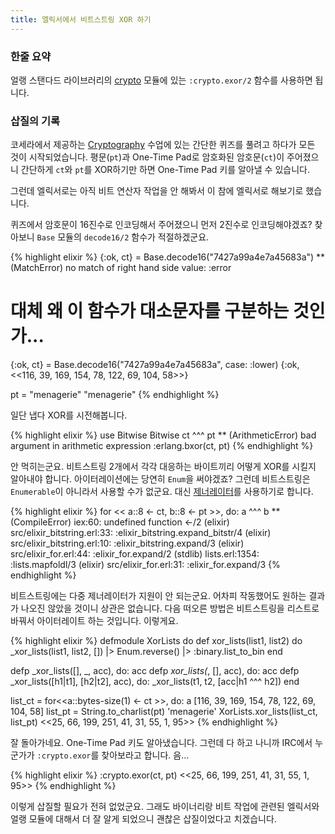 ```yaml
---
title: 엘릭서에서 비트스트링 XOR 하기
---
```


### 한줄 요약

얼랭 스탠다드 라이브러리의 [crypto](http://erlang.org/doc/man/crypto.html) 모듈에 있는 `:crypto.exor/2` 함수를 사용하면 됩니다.

### 삽질의 기록

코세라에서 제공하는 [Cryptography](https://www.coursera.org/learn/crypto) 수업에 있는 간단한 퀴즈를 풀려고 하다가 모든 것이 시작되었습니다. 평문(`pt`)과 One-Time Pad로 암호화된 암호문(`ct`)이 주어졌으니 간단하게 `ct`와 `pt`를 XOR하기만 하면 One-Time Pad 키를 알아낼 수 있습니다.

그런데 엘릭서로는 아직 비트 연산자 작업을 안 해봐서 이 참에 엘릭서로 해보기로 했습니다.

<!--more-->

퀴즈에서 암호문이 16진수로 인코딩해서 주어졌으니 먼저 2진수로 인코딩해야겠죠? 찾아보니 `Base` 모듈의 `decode16/2` 함수가 적절하겠군요.

{% highlight elixir %}
{:ok, ct} = Base.decode16("7427a99a4e7a45683a")
** (MatchError) no match of right hand side value: :error

# 대체 왜 이 함수가 대소문자를 구분하는 것인가...

{:ok, ct} = Base.decode16("7427a99a4e7a45683a", case: :lower)
{:ok, <<116, 39, 169, 154, 78, 122, 69, 104, 58>>}

pt = "menagerie"
"menagerie"
{% endhighlight %}

일단 냅다 XOR를 시전해봅니다.

{% highlight elixir %}
use Bitwise
Bitwise
ct ^^^ pt
** (ArithmeticError) bad argument in arithmetic expression
    :erlang.bxor(ct, pt)
{% endhighlight %}

안 먹히는군요. 비트스트링 2개에서 각각 대응하는 바이트끼리 어떻게 XOR를 시킬지 알아내야 합니다. 아이터레이션에는 당연히 `Enum`을 써야겠죠? 그런데 비트스트링은 `Enumerable`이 아니라서 사용할 수가 없군요. 대신 [제너레이터](http://elixir-lang.org/getting-started/comprehensions.html)를 사용하기로 합니다.

{% highlight elixir %}
for << a::8 <- ct, b::8 <- pt >>, do: a ^^^ b
** (CompileError) iex:60: undefined function <-/2
    (elixir) src/elixir_bitstring.erl:33: :elixir_bitstring.expand_bitstr/4
    (elixir) src/elixir_bitstring.erl:10: :elixir_bitstring.expand/3
    (elixir) src/elixir_for.erl:44: :elixir_for.expand/2
    (stdlib) lists.erl:1354: :lists.mapfoldl/3
    (elixir) src/elixir_for.erl:31: :elixir_for.expand/3
{% endhighlight %}

비트스트링에는 다중 제너레이터가 지원이 안 되는군요. 어차피 작동했어도 원하는 결과가 나오진 않았을 것이니 상관은 없습니다. 다음 떠오른 방법은 비트스트링을 리스트로 바꿔서 아이터레이트 하는 것입니다. 이렇게요.

{% highlight elixir %}
defmodule XorLists do
  def xor_lists(list1, list2) do
    _xor_lists(list1, list2, [])
    |> Enum.reverse() 
    |> :binary.list_to_bin
  end
  
  defp _xor_lists([], _, acc), do: acc
  defp _xor_lists(_, [], acc), do: acc
  defp _xor_lists([h1|t1], [h2|t2], acc), do: _xor_lists(t1, t2, [acc|h1 ^^^ h2])
end

list_ct = for<<a::bytes-size(1) <- ct >>, do: a
[116, 39, 169, 154, 78, 122, 69, 104, 58]
list_pt = String.to_charlist(pt)
'menagerie'
XorLists.xor_lists(list_ct, list_pt)
<<25, 66, 199, 251, 41, 31, 55, 1, 95>>
{% endhighlight %}

잘 돌아가네요. One-Time Pad 키도 알아냈습니다. 그런데 다 하고 나니까 IRC에서 누군가가 `:crypto.exor`를 찾아보라고 합니다. 음...

{% highlight elixir %}
:crypto.exor(ct, pt)
<<25, 66, 199, 251, 41, 31, 55, 1, 95>>
{% endhighlight %}

이렇게 삽질할 필요가 전혀 없었군요. 그래도 바이너리랑 비트 작업에 관련된 엘릭서와 얼랭 모듈에 대해서 더 잘 알게 되었으니 괜찮은 삽질이었다고 치겠습니다.

